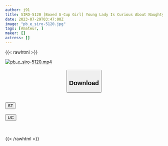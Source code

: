 ```yaml
---
author: j91
title: SIRO-5120 [Boxed G-Cup Girl] Young Lady Is Curious About Naughty Things! When You Insert Your Penis, The Neat Expression Changes Completely, And You Pant Pant! AV Application On The Net → AV Experience Shooting 2009 (Sumire Uchida)
date: 2023-07-29T03:47:00Z
image: "pb_e_siro-5120.jpg"
tags: [Amateur, ]
maker: []
actress: []
---
```



{{< rawhtml >}}

<div class="video" data-videoid="zMqZ6RL9yDiv1w">
    <a href="javascript:;">
        <img src="https://my.j91.asia/posts/pb_e_siro-5120/pb_e_siro-5120.jpg" width="WIDTH" height="HEIGHT" alt="pb_e_siro-5120.mp4" loading="lazy">
    </a>
</div>

<script type="text/javascript" src="https://j91.asia/asset/on-demand-st.js"></script>

<br>
  <link rel="stylesheet" href="https://j91.asia/asset/bs5.css">
  
  <center>
  <button class="btn btn-primary" type="button" data-bs-toggle="collapse" data-bs-target=".multi-collapse" aria-expanded="false" aria-controls="multiCollapseExample1 multiCollapseExample2"><h2>Download</h2></button></center>
</p>
<div class="row">
  <div class="col">
    <div class="collapse multi-collapse" id="multiCollapseExample1">
      <div class="card card-body">
	      	      <br>
<div class="buttons">  
<a href="https://streamtape.to/v/zMqZ6RL9yDiv1w"><button class="btn-hover color-3"><i class="fa fa-download"></i> ST</button></a></div>
    </div>
  </div>
</div>
  <div class="col">
    <div class="collapse multi-collapse" id="multiCollapseExample2">
      <div class="card card-body">
	      <br>
<div class="buttons">
    <a href="https://userscloud.com/u16m4inhvtuj"><button class="btn-hover color-9"><i class="fa fa-download"></i> UC</button></a></div>
<br><br>
      </div>
    </div>
  </div>
</div>

{{< /rawhtml >}}